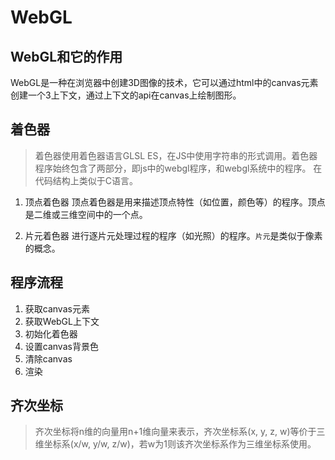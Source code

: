 # WebGL

## WebGL和它的作用
WebGL是一种在浏览器中创建3D图像的技术，它可以通过html中的canvas元素创建一个3上下文，通过上下文的api在canvas上绘制图形。

## 着色器
> 着色器使用着色器语言GLSL ES，在JS中使用字符串的形式调用。着色器程序始终包含了两部分，即js中的webgl程序，和webgl系统中的程序。
> 在代码结构上类似于C语言。
1. 顶点着色器
    顶点着色器是用来描述顶点特性（如位置，颜色等）的程序。顶点是二维或三维空间中的一个点。

2. 片元着色器
    进行逐片元处理过程的程序（如光照）的程序。```片元```是类似于像素的概念。

## 程序流程
1. 获取canvas元素
2. 获取WebGL上下文
3. 初始化着色器
4. 设置canvas背景色
5. 清除canvas
6. 渲染

## 齐次坐标
> 齐次坐标将n维的向量用n+1维向量来表示，齐次坐标系(x, y, z, w)等价于三维坐标系(x/w, y/w, z/w)，若w为1则该齐次坐标系作为三维坐标系使用。





